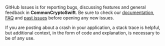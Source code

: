 GitHub Issues is for reporting bugs, discussing features and general feedback in **CommonCryptoSwift**. Be sure to check our [documentation](http://cocoadocs.org/docsets/CommonCryptoSwift), [FAQ](https://github.com/onmyway133/CommonCryptoSwift/wiki/FAQ) and [past issues](https://github.com/onmyway133/CommonCryptoSwift/issues?state=closed) before opening any new issues.

If you are posting about a crash in your application, a stack trace is helpful, but additional context, in the form of code and explanation, is necessary to be of any use.
